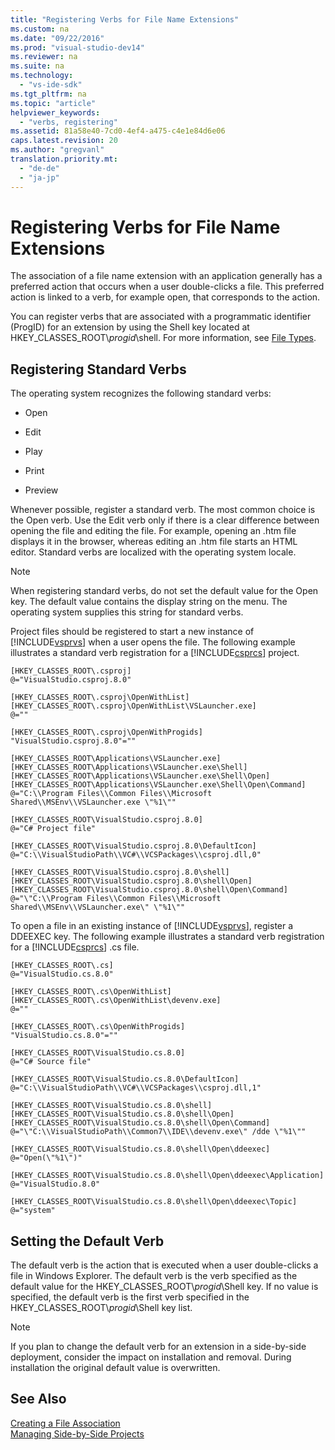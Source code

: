 ```yaml
---
title: "Registering Verbs for File Name Extensions"
ms.custom: na
ms.date: "09/22/2016"
ms.prod: "visual-studio-dev14"
ms.reviewer: na
ms.suite: na
ms.technology: 
  - "vs-ide-sdk"
ms.tgt_pltfrm: na
ms.topic: "article"
helpviewer_keywords: 
  - "verbs, registering"
ms.assetid: 81a58e40-7cd0-4ef4-a475-c4e1e84d6e06
caps.latest.revision: 20
ms.author: "gregvanl"
translation.priority.mt: 
  - "de-de"
  - "ja-jp"
---
```

# Registering Verbs for File Name Extensions
The association of a file name extension with an application generally has a preferred action that occurs when a user double-clicks a file. This preferred action is linked to a verb, for example open, that corresponds to the action.  
  
 You can register verbs that are associated with a programmatic identifier (ProgID) for an extension by using the Shell key located at HKEY_CLASSES_ROOT\\*progid*\shell. For more information, see [File Types](http://msdn.microsoft.com/library/windows/desktop/cc144148\(v=vs.85\).aspx).  
  
## Registering Standard Verbs  
 The operating system recognizes the following standard verbs:  
  
-   Open  
  
-   Edit  
  
-   Play  
  
-   Print  
  
-   Preview  
  
 Whenever possible, register a standard verb. The most common choice is the Open verb. Use the Edit verb only if there is a clear difference between opening the file and editing the file. For example, opening an .htm file displays it in the browser, whereas editing an .htm file starts an HTML editor. Standard verbs are localized with the operating system locale.  
  
> [!NOTE]
>  When registering standard verbs, do not set the default value for the Open key. The default value contains the display string on the menu. The operating system supplies this string for standard verbs.  
  
 Project files should be registered to start a new instance of [!INCLUDE[vsprvs](../vs140/includes/vsprvs_md.md)] when a user opens the file. The following example illustrates a standard verb registration for a [!INCLUDE[csprcs](../vs140/includes/csprcs_md.md)] project.  
  
```  
[HKEY_CLASSES_ROOT\.csproj]  
@="VisualStudio.csproj.8.0"  
  
[HKEY_CLASSES_ROOT\.csproj\OpenWithList]  
[HKEY_CLASSES_ROOT\.csproj\OpenWithList\VSLauncher.exe]  
@=""  
  
[HKEY_CLASSES_ROOT\.csproj\OpenWithProgids]  
"VisualStudio.csproj.8.0"=""  
  
[HKEY_CLASSES_ROOT\Applications\VSLauncher.exe]  
[HKEY_CLASSES_ROOT\Applications\VSLauncher.exe\Shell]  
[HKEY_CLASSES_ROOT\Applications\VSLauncher.exe\Shell\Open]  
[HKEY_CLASSES_ROOT\Applications\VSLauncher.exe\Shell\Open\Command]  
@="C:\\Program Files\\Common Files\\Microsoft Shared\\MSEnv\\VSLauncher.exe \"%1\""  
  
[HKEY_CLASSES_ROOT\VisualStudio.csproj.8.0]  
@="C# Project file"  
  
[HKEY_CLASSES_ROOT\VisualStudio.csproj.8.0\DefaultIcon]  
@="C:\\VisualStudioPath\\VC#\\VCSPackages\\csproj.dll,0"  
  
[HKEY_CLASSES_ROOT\VisualStudio.csproj.8.0\shell]  
[HKEY_CLASSES_ROOT\VisualStudio.csproj.8.0\shell\Open]  
[HKEY_CLASSES_ROOT\VisualStudio.csproj.8.0\shell\Open\Command]  
@="\"C:\\Program Files\\Common Files\\Microsoft Shared\\MSEnv\\VSLauncher.exe\" \"%1\""  
```  
  
 To open a file in an existing instance of [!INCLUDE[vsprvs](../vs140/includes/vsprvs_md.md)], register a DDEEXEC key. The following example illustrates a standard verb registration for a [!INCLUDE[csprcs](../vs140/includes/csprcs_md.md)] .cs file.  
  
```  
[HKEY_CLASSES_ROOT\.cs]  
@="VisualStudio.cs.8.0"  
  
[HKEY_CLASSES_ROOT\.cs\OpenWithList]  
[HKEY_CLASSES_ROOT\.cs\OpenWithList\devenv.exe]  
@=""  
  
[HKEY_CLASSES_ROOT\.cs\OpenWithProgids]  
"VisualStudio.cs.8.0"=""  
  
[HKEY_CLASSES_ROOT\VisualStudio.cs.8.0]  
@="C# Source file"  
  
[HKEY_CLASSES_ROOT\VisualStudio.cs.8.0\DefaultIcon]  
@="C:\\VisualStudioPath\\VC#\\VCSPackages\\csproj.dll,1"  
  
[HKEY_CLASSES_ROOT\VisualStudio.cs.8.0\shell]  
[HKEY_CLASSES_ROOT\VisualStudio.cs.8.0\shell\Open]  
[HKEY_CLASSES_ROOT\VisualStudio.cs.8.0\shell\Open\Command]  
@="\"C:\\VisualStudioPath\\Common7\\IDE\\devenv.exe\" /dde \"%1\""  
  
[HKEY_CLASSES_ROOT\VisualStudio.cs.8.0\shell\Open\ddeexec]  
@="Open(\"%1\")"  
  
[HKEY_CLASSES_ROOT\VisualStudio.cs.8.0\shell\Open\ddeexec\Application]  
@="VisualStudio.8.0"  
  
[HKEY_CLASSES_ROOT\VisualStudio.cs.8.0\shell\Open\ddeexec\Topic]  
@="system"  
```  
  
## Setting the Default Verb  
 The default verb is the action that is executed when a user double-clicks a file in Windows Explorer. The default verb is the verb specified as the default value for the HKEY_CLASSES_ROOT\\*progid*\Shell key. If no value is specified, the default verb is the first verb specified in the HKEY_CLASSES_ROOT\\*progid*\Shell key list.  
  
> [!NOTE]
>  If you plan to change the default verb for an extension in a side-by-side deployment, consider the impact on installation and removal. During installation the original default value is overwritten.  
  
## See Also  
 [Creating a File Association](_win32_file_associations)   
 [Managing Side-by-Side Projects](../vs140/managing-side-by-side-file-associations.md)